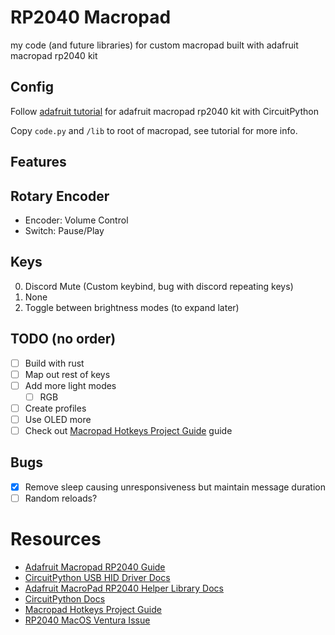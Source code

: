 # RP2040 Macropad

my code (and future libraries) for custom macropad built with adafruit macropad rp2040 kit

## Config

Follow [adafruit tutorial](https://learn.adafruit.com/adafruit-macropad-rp2040) for adafruit macropad rp2040 kit with CircuitPython

Copy `code.py` and `/lib` to root of macropad, see tutorial for more info.

## Features

## Rotary Encoder

- Encoder: Volume Control
- Switch: Pause/Play

## Keys

0. Discord Mute (Custom keybind, bug with discord repeating keys)
1. None
2. Toggle between brightness modes (to expand later)

## TODO (no order)

- [ ] Build with rust
- [ ] Map out rest of keys
- [ ] Add more light modes
  - [ ] RGB
- [ ] Create profiles
- [ ] Use OLED more
- [ ] Check out [Macropad Hotkeys Project Guide](https://learn.adafruit.com/macropad-hotkeys) guide

## Bugs

- [x] Remove sleep causing unresponsiveness but maintain message duration
- [ ] Random reloads?

# Resources

- [Adafruit Macropad RP2040 Guide](https://learn.adafruit.com/adafruit-macropad-rp2040)
- [CircuitPython USB HID Driver Docs](https://docs.circuitpython.org/projects/hid/en/latest/index.html)
- [Adafruit MacroPad RP2040 Helper Library Docs](https://docs.circuitpython.org/projects/macropad/en/latest/index.html)
- [CircuitPython Docs](https://docs.circuitpython.org/en/latest/README.html)
- [Macropad Hotkeys Project Guide](https://learn.adafruit.com/macropad-hotkeys)
- [RP2040 MacOS Ventura Issue](https://www.raspberrypi.com/news/the-ventura-problem/)
